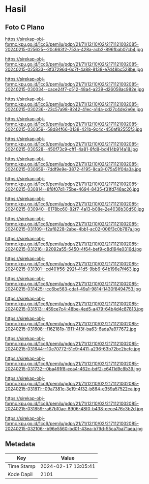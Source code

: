 # Hasil

## Foto C Plano

https://sirekap-obj-formc.kpu.go.id/1cc6/pemilu/pdpr/21/71/12/10/02/2171121002085-20240215-025625--20c663f2-753a-428a-acb2-896fbab07cb4.jpg

https://sirekap-obj-formc.kpu.go.id/1cc6/pemilu/pdpr/21/71/12/10/02/2171121002085-20240215-025833--8f37296d-6c7f-4a88-8138-e7d48bc528be.jpg

https://sirekap-obj-formc.kpu.go.id/1cc6/pemilu/pdpr/21/71/12/10/02/2171121002085-20240215-030034--cace24f7-c512-48a4-a239-d26058ac982e.jpg

https://sirekap-obj-formc.kpu.go.id/1cc6/pemilu/pdpr/21/71/12/10/02/2171121002085-20240215-030236--23c57a98-8242-41ec-a14a-cd27c4de2e6e.jpg

https://sirekap-obj-formc.kpu.go.id/1cc6/pemilu/pdpr/21/71/12/10/02/2171121002085-20240215-030359--58d84f66-0138-421b-9c4c-450af82555f3.jpg

https://sirekap-obj-formc.kpu.go.id/1cc6/pemilu/pdpr/21/71/12/10/02/2171121002085-20240215-030528--450f73c9-cff1-4a81-8fd8-bd414b914a18.jpg

https://sirekap-obj-formc.kpu.go.id/1cc6/pemilu/pdpr/21/71/12/10/02/2171121002085-20240215-030659--7ddf9e9e-3872-4195-8ca3-075a51f04a3a.jpg

https://sirekap-obj-formc.kpu.go.id/1cc6/pemilu/pdpr/21/71/12/10/02/2171121002085-20240215-030814--8f8f07d1-75be-4694-8435-f31fd748ac26.jpg

https://sirekap-obj-formc.kpu.go.id/1cc6/pemilu/pdpr/21/71/12/10/02/2171121002085-20240215-030940--6178bc60-82f7-4a13-b08e-2e4038b30d50.jpg

https://sirekap-obj-formc.kpu.go.id/1cc6/pemilu/pdpr/21/71/12/10/02/2171121002085-20240215-031109--f2af8228-2abe-4bb1-ac02-006f3c0b787a.jpg

https://sirekap-obj-formc.kpu.go.id/1cc6/pemilu/pdpr/21/71/12/10/02/2171121002085-20240215-031216--92092a55-5450-4f64-bef9-c8d194e0316d.jpg

https://sirekap-obj-formc.kpu.go.id/1cc6/pemilu/pdpr/21/71/12/10/02/2171121002085-20240215-031301--cd401f56-292f-41d5-9bb6-64b196e7f463.jpg

https://sirekap-obj-formc.kpu.go.id/1cc6/pemilu/pdpr/21/71/12/10/02/2171121002085-20240215-031425--cc6be563-cdaf-49a1-9814-1430f8494753.jpg

https://sirekap-obj-formc.kpu.go.id/1cc6/pemilu/pdpr/21/71/12/10/02/2171121002085-20240215-031513--459ce7c4-48be-4ed5-a479-64b4d4c87813.jpg

https://sirekap-obj-formc.kpu.go.id/1cc6/pemilu/pdpr/21/71/12/10/02/2171121002085-20240215-031608--f162181b-1911-4f3f-ba63-6ada7a977672.jpg

https://sirekap-obj-formc.kpu.go.id/1cc6/pemilu/pdpr/21/71/12/10/02/2171121002085-20240215-031644--10e70772-51c9-4411-a236-63b72bc2bcfc.jpg

https://sirekap-obj-formc.kpu.go.id/1cc6/pemilu/pdpr/21/71/12/10/02/2171121002085-20240215-031732--0ba491f8-eca4-462c-bdf2-c6411d9c8b39.jpg

https://sirekap-obj-formc.kpu.go.id/1cc6/pemilu/pdpr/21/71/12/10/02/2171121002085-20240215-031811--09a7381c-3e19-4f32-b864-e359a57522ca.jpg

https://sirekap-obj-formc.kpu.go.id/1cc6/pemilu/pdpr/21/71/12/10/02/2171121002085-20240215-031859--a67b10ae-8906-48f0-b438-eece476c3b2d.jpg

https://sirekap-obj-formc.kpu.go.id/1cc6/pemilu/pdpr/21/71/12/10/02/2171121002085-20240215-032106--b96e5560-bd01-43ea-b79d-55ca7ba71aea.jpg


## Metadata

| Key        | Value               |
| ---------- | ------------------- |
| Time Stamp | 2024-02-17 13:05:41 |
| Kode Dapil | 2101                |



